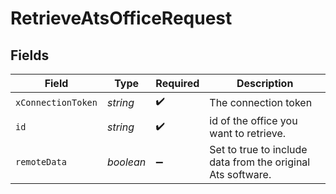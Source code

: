# RetrieveAtsOfficeRequest


## Fields

| Field                                                       | Type                                                        | Required                                                    | Description                                                 |
| ----------------------------------------------------------- | ----------------------------------------------------------- | ----------------------------------------------------------- | ----------------------------------------------------------- |
| `xConnectionToken`                                          | *string*                                                    | :heavy_check_mark:                                          | The connection token                                        |
| `id`                                                        | *string*                                                    | :heavy_check_mark:                                          | id of the office you want to retrieve.                      |
| `remoteData`                                                | *boolean*                                                   | :heavy_minus_sign:                                          | Set to true to include data from the original Ats software. |